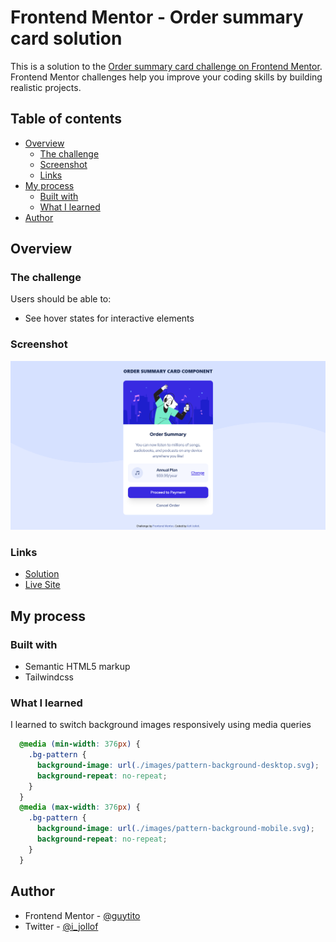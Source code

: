 # Frontend Mentor - Order summary card solution

This is a solution to the [Order summary card challenge on Frontend Mentor](https://www.frontendmentor.io/challenges/order-summary-component-QlPmajDUj). Frontend Mentor challenges help you improve your coding skills by building realistic projects. 

## Table of contents

- [Overview](#overview)
  - [The challenge](#the-challenge)
  - [Screenshot](#screenshot)
  - [Links](#links)
- [My process](#my-process)
  - [Built with](#built-with)
  - [What I learned](#what-i-learned)
- [Author](#author)


## Overview

### The challenge

Users should be able to:

- See hover states for interactive elements

### Screenshot

![](./screenshot.png)

### Links

-  [Solution](https://www.frontendmentor.io/solutions/responsive-order-summary-card-component-pNbSFifbo)
-  [Live Site](https://order-card-fm.netlify.app/)

## My process

### Built with

- Semantic HTML5 markup
- Tailwindcss


### What I learned

I learned to switch background images responsively using media queries

```css
  @media (min-width: 376px) {
    .bg-pattern {
      background-image: url(./images/pattern-background-desktop.svg);
      background-repeat: no-repeat;
    }
  }
  @media (max-width: 376px) {
    .bg-pattern {
      background-image: url(./images/pattern-background-mobile.svg);
      background-repeat: no-repeat;
    }
  }
```

## Author

- Frontend Mentor - [@guytito](https://www.frontendmentor.io/profile/guytito)
- Twitter - [@i_jollof](https://www.twitter.com/i_jollof)


